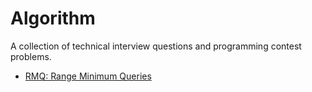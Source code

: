Algorithm
=========

A collection of technical interview questions and programming contest problems.

* [RMQ: Range Minimum Queries](rmq)

